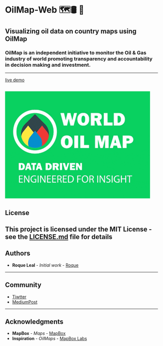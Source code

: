 # OilMap-Web 🗺🛢 🌟
Visualizing oil data on country maps using OilMap
---

### OilMap is an independent initiative to monitor the Oil & Gas industry of world promoting transparency and accountability in decision making and investment.
---
[live demo](http://oilmap.xyz)

![screenshot](screenshot.gif)
---
## License
This project is licensed under the MIT License - see the [LICENSE.md](LICENSE.md) file for details
---
## Authors
* **Roque Leal** - *Initial work* - [Roque](https://www.roqueleal.me/)
---
## Community
- [Tiwtter](https://twitter.com/oilmapxyz)
- [MediumPost](https://medium.com/@roqueleal/world-oil-map-e46b774ea82b)
---

## Acknowledgments
* **MapBox** - *Maps* - [MapBox](https://www.mapbox.com/)
* **Inspiration** - *OilMaps* - [MapBox Labs](https://labs.mapbox.com/amnesty/)

